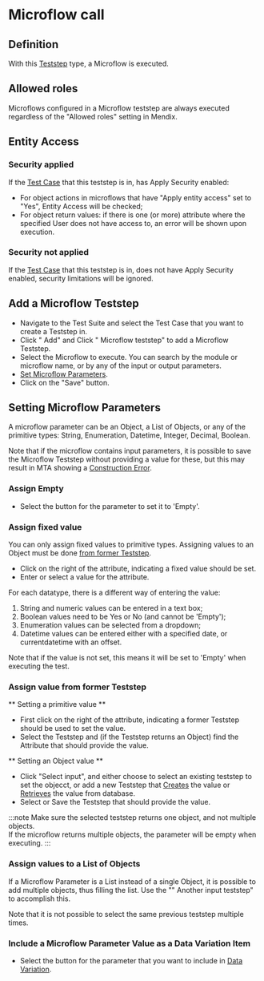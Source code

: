 # Microflow call

## Definition

With this [Teststep](.) type, a Microflow is executed. 

## Allowed roles

Microflows configured in a Microflow teststep are always executed regardless of the "Allowed roles" setting in Mendix.

## Entity Access

### Security applied

If the [Test Case](../test-case) that this teststep is in, has Apply Security enabled:
- For object actions in microflows that have "Apply entity access" set to "Yes", Entity Access will be checked;
- For object return values: if there is one (or more) attribute where the specified User does not have access to, an error will be shown upon execution.

### Security not applied 

If the [Test Case](../test-case) that this teststep is in, does not have Apply Security enabled, security limitations will be ignored.

## Add a Microflow Teststep
- Navigate to the Test Suite and select the Test Case that you want to create a Teststep in.
- Click "<i class="fal fa-plus-circle"></i> Add" and Click "<i class="fal fa-plus-circle"></i> Microflow teststep" to add a Microflow Teststep.
- Select the Microflow to execute. You can search by the module or microflow name, or by any of the input or output parameters.
- [Set Microflow Parameters](#setting-microflow-parameters).
- Click on the "Save" button. 

## Setting Microflow Parameters

A microflow parameter can be an Object, a List of Objects, or any of the primitive types: String, Enumeration, Datetime, Integer, Decimal, Boolean.

Note that if the microflow contains input parameters, it is possible to save the Microflow Teststep without providing a value for these, but this may result in MTA showing a [Construction Error](../construction-error).

### Assign Empty 

- Select the <i class="fal fa-empty-set"></i> button for the parameter to set it to 'Empty'.

### Assign fixed value

You can only assign fixed values to primitive types. 
Assigning values to an Object must be done [from former Teststep](#assign-value-from-former-teststep).

- Click <i class="fas fa-keyboard"></i> on the right of the attribute, indicating a fixed value should be set.
- Enter or select a value for the attribute. 

For each datatype, there is a different way of entering the value:
1. String and numeric values can be entered in a text box;
2. Boolean values need to be Yes or No (and cannot be 'Empty');
3. Enumeration values can be selected from a dropdown;
4. Datetime values can be entered either with a specified date, or currentdatetime with an offset.

Note that if the value is not set, this means it will be set to 'Empty' when executing the test. 

### Assign value from former Teststep

** Setting a primitive value **
- First click <i class="fal fa-chevron-circle-right"></i> on the right of the attribute, indicating a former Teststep should be used to set the value.
- Select the Teststep and (if the Teststep returns an Object) find the Attribute that should provide the value.

** Setting an Object value **
- Click "Select input", and either choose to select an existing teststep to set the objecct, or add a new Teststep that [Creates](create) the value or [Retrieves](retrieve) the value from database.
- Select or Save the Teststep that should provide the value.

:::note
Make sure the selected teststep returns one object, and not multiple objects. <br/>If the microflow returns multiple objects, the parameter will be empty when executing.
:::


### Assign values to a List of Objects
If a Microflow Parameter is a List instead of a single Object, it is possible to add multiple objects, thus filling the list. Use the "<i class="fal fa-plus-circle"></i>" Another input teststep" to accomplish this.

Note that it is not possible to select the same previous teststep multiple times.

### Include a Microflow Parameter Value as a Data Variation Item
- Select the <i class="fas fa-table"></i> button for the parameter that you want to include in [Data Variation](../datavariation).
